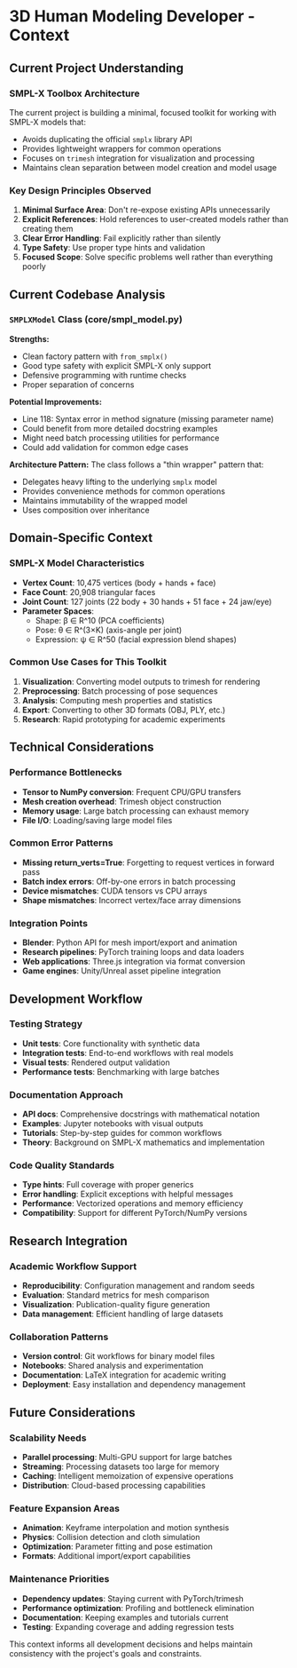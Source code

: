 # 3D Human Modeling Developer - Context

## Current Project Understanding

### SMPL-X Toolbox Architecture
The current project is building a minimal, focused toolkit for working with SMPL-X models that:
- Avoids duplicating the official `smplx` library API
- Provides lightweight wrappers for common operations
- Focuses on `trimesh` integration for visualization and processing
- Maintains clean separation between model creation and model usage

### Key Design Principles Observed
1. **Minimal Surface Area**: Don't re-expose existing APIs unnecessarily
2. **Explicit References**: Hold references to user-created models rather than creating them
3. **Clear Error Handling**: Fail explicitly rather than silently
4. **Type Safety**: Use proper type hints and validation
5. **Focused Scope**: Solve specific problems well rather than everything poorly

## Current Codebase Analysis

### `SMPLXModel` Class (core/smpl_model.py)
**Strengths:**
- Clean factory pattern with `from_smplx()`
- Good type safety with explicit SMPL-X only support
- Defensive programming with runtime checks
- Proper separation of concerns

**Potential Improvements:**
- Line 118: Syntax error in method signature (missing parameter name)
- Could benefit from more detailed docstring examples
- Might need batch processing utilities for performance
- Could add validation for common edge cases

**Architecture Pattern:**
The class follows a "thin wrapper" pattern that:
- Delegates heavy lifting to the underlying `smplx` model
- Provides convenience methods for common operations
- Maintains immutability of the wrapped model
- Uses composition over inheritance

## Domain-Specific Context

### SMPL-X Model Characteristics
- **Vertex Count**: 10,475 vertices (body + hands + face)
- **Face Count**: 20,908 triangular faces
- **Joint Count**: 127 joints (22 body + 30 hands + 51 face + 24 jaw/eye)
- **Parameter Spaces**:
  - Shape: β ∈ R^10 (PCA coefficients)
  - Pose: θ ∈ R^(3×K) (axis-angle per joint)
  - Expression: ψ ∈ R^50 (facial expression blend shapes)

### Common Use Cases for This Toolkit
1. **Visualization**: Converting model outputs to trimesh for rendering
2. **Preprocessing**: Batch processing of pose sequences
3. **Analysis**: Computing mesh properties and statistics
4. **Export**: Converting to other 3D formats (OBJ, PLY, etc.)
5. **Research**: Rapid prototyping for academic experiments

## Technical Considerations

### Performance Bottlenecks
- **Tensor to NumPy conversion**: Frequent CPU/GPU transfers
- **Mesh creation overhead**: Trimesh object construction
- **Memory usage**: Large batch processing can exhaust memory
- **File I/O**: Loading/saving large model files

### Common Error Patterns
- **Missing return_verts=True**: Forgetting to request vertices in forward pass
- **Batch index errors**: Off-by-one errors in batch processing
- **Device mismatches**: CUDA tensors vs CPU arrays
- **Shape mismatches**: Incorrect vertex/face array dimensions

### Integration Points
- **Blender**: Python API for mesh import/export and animation
- **Research pipelines**: PyTorch training loops and data loaders
- **Web applications**: Three.js integration via format conversion
- **Game engines**: Unity/Unreal asset pipeline integration

## Development Workflow

### Testing Strategy
- **Unit tests**: Core functionality with synthetic data
- **Integration tests**: End-to-end workflows with real models
- **Visual tests**: Rendered output validation
- **Performance tests**: Benchmarking with large batches

### Documentation Approach
- **API docs**: Comprehensive docstrings with mathematical notation
- **Examples**: Jupyter notebooks with visual outputs
- **Tutorials**: Step-by-step guides for common workflows
- **Theory**: Background on SMPL-X mathematics and implementation

### Code Quality Standards
- **Type hints**: Full coverage with proper generics
- **Error handling**: Explicit exceptions with helpful messages
- **Performance**: Vectorized operations and memory efficiency
- **Compatibility**: Support for different PyTorch/NumPy versions

## Research Integration

### Academic Workflow Support
- **Reproducibility**: Configuration management and random seeds
- **Evaluation**: Standard metrics for mesh comparison
- **Visualization**: Publication-quality figure generation
- **Data management**: Efficient handling of large datasets

### Collaboration Patterns
- **Version control**: Git workflows for binary model files
- **Notebooks**: Shared analysis and experimentation
- **Documentation**: LaTeX integration for academic writing
- **Deployment**: Easy installation and dependency management

## Future Considerations

### Scalability Needs
- **Parallel processing**: Multi-GPU support for large batches
- **Streaming**: Processing datasets too large for memory
- **Caching**: Intelligent memoization of expensive operations
- **Distribution**: Cloud-based processing capabilities

### Feature Expansion Areas
- **Animation**: Keyframe interpolation and motion synthesis
- **Physics**: Collision detection and cloth simulation
- **Optimization**: Parameter fitting and pose estimation
- **Formats**: Additional import/export capabilities

### Maintenance Priorities
- **Dependency updates**: Staying current with PyTorch/trimesh
- **Performance optimization**: Profiling and bottleneck elimination
- **Documentation**: Keeping examples and tutorials current
- **Testing**: Expanding coverage and adding regression tests

This context informs all development decisions and helps maintain consistency with the project's goals and constraints.

